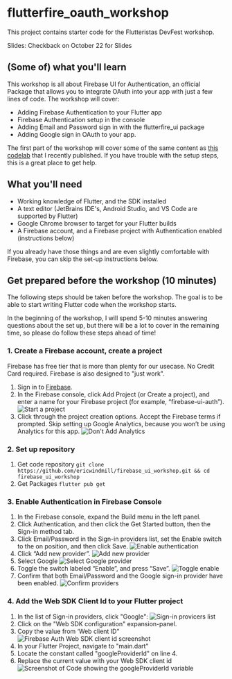 # flutterfire_oauth_workshop

This project contains starter code for the Flutteristas DevFest workshop.

Slides: Checkback on October 22 for Slides


## (Some of) what you'll learn 

This workshop is all about Firebase UI for Authentication, an official Package that allows you to integrate OAuth into your app with just a few lines of code. The workshop will cover:

- Adding Firebase Authentication to your Flutter app
- Firebase Authentication setup in the console
- Adding Email and Password sign in with the flutterfire_ui package
- Adding Google sign in OAuth to your app.

The first part of the workshop will cover some of the same content as [this codelab](https://firebase.google.com/codelabs/firebase-auth-in-flutter-apps?hl=en#0) that I recently published. If you have trouble with the setup steps, this is a great place to get help. 

## What you'll need

- Working knowledge of Flutter, and the SDK installed
- A text editor (JetBrains IDE's, Android Studio, and VS Code are supported by Flutter)
- Google Chrome browser to target for your Flutter builds
- A Firebase account, and a Firebase project with Authentication enabled (instructions below)

If you already have those things and are even slightly comfortable with Firebase, you can skip the set-up instructions below.

## Get prepared before the workshop (10 minutes)

The following steps should be taken before the workshop. The goal is to be able to start writing Flutter code when the workshop starts.

In the beginning of the workshop, I will spend 5-10 minutes answering questions about the set up, but there will be a lot to cover in the remaining time, so please do follow these steps ahead of time!


### 1.  Create a Firebase account, create a project

Firebase has free tier that is more than plenty for our usecase. No Credit Card required. Firebase is also designed to "just work".

1. Sign in to [Firebase](https://firebase.google.com/console).
2. In the Firebase console, click Add Project (or Create a project), and enter a name for your Firebase project (for example, “firebase-ui-auth”). 
    ![Start a project](assets/readme/firebase_new_project.png)
3. Click through the project creation options. Accept the Firebase terms if prompted. Skip setting up Google Analytics, because you won’t be using Analytics for this app.
    ![Don't Add Analytics](assets/readme/analytics.png)
    

### 2. Set up repository

1. Get code repository
    ```git clone https://github.com/ericwindmill/firebase_ui_workshop.git && cd firebase_ui_workshop```
2. Get Packages
    ```flutter pub get```


### 3. Enable Authentication in Firebase Console

1. In the Firebase console, expand the Build menu in the left panel.
2. Click Authentication, and then click the Get Started button, then the Sign-in method tab.
3. Click Email/Password in the Sign-in providers list, set the Enable switch to the on position, and then click Save.
    ![Enable authentication](assets/readme/enable_auth.png)
4. Click “Add new provider”.
    ![Add new provider](assets/readme/add_new_provider.png)
5. Select Google
    ![Select Google provider](assets/readme/select_google.png)
6. Toggle the switch labeled “Enable”, and press “Save”.
    ![Toggle enable](assets/readme/toggle_switch.png)
7. Confirm that both Email/Password and the Google sign-in provider have been enabled.
    ![Confirm providers](assets/readme//google_enabled.png)


### 4. Add the Web SDK Client Id to your Flutter project

1. In the list of Sign-in providers, click "Google":
    ![Sign-in provicers list](assets/readme/auth_providers_list.png)
2. Click on the "Web SDK configuration" expansion-panel.
3. Copy the value from ‘Web client ID"
    ![Firebase Auth Web SDK client id screenshot](assets/readme/save_client_id.png)
4. In your Flutter Project, navigate to "main.dart"
5. Locate the constant called "googleProviderId" on line 4.
6. Replace the current value with your Web SDK client id
    ![Screenshot of Code showing the googleProviderId variable](assets/readme/main_dart_client_id.png)



